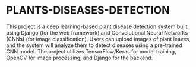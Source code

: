 # PLANTS-DISEASES-DETECTION
This project is a deep learning-based plant disease detection system built using Django (for the web framework) and Convolutional Neural Networks (CNNs) (for image classification). Users can upload images of plant leaves, and the system will analyze them to detect diseases using a pre-trained CNN model. The project utilizes TensorFlow/Keras for model training, OpenCV for image processing, and Django for the backend.

